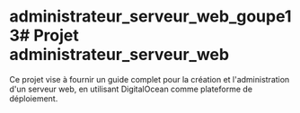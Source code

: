 # administrateur_serveur_web_goupe13# Projet administrateur_serveur_web
Ce projet vise à fournir un guide complet pour la création et l'administration d'un serveur web, en utilisant DigitalOcean comme plateforme de déploiement.
